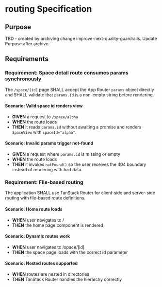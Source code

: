 # routing Specification

## Purpose
TBD - created by archiving change improve-next-quality-guardrails. Update Purpose after archive.
## Requirements
### Requirement: Space detail route consumes params synchronously
The `/space/[id]` page SHALL accept the App Router `params` object directly and SHALL validate that `params.id` is a non-empty string before rendering.

#### Scenario: Valid space id renders view
- **GIVEN** a request to `/space/alpha`
- **WHEN** the route loads
- **THEN** it reads `params.id` without awaiting a promise and renders `SpaceView` with `spaceId="alpha"`.

#### Scenario: Invalid params trigger not-found
- **GIVEN** a request where `params.id` is missing or empty
- **WHEN** the route loads
- **THEN** it invokes `notFound()` so the user receives the 404 boundary instead of rendering with bad data.

### Requirement: File-based routing
The application SHALL use TanStack Router for client-side and server-side routing with file-based route definitions.

#### Scenario: Home route loads
- **WHEN** user navigates to /
- **THEN** the home page component is rendered

#### Scenario: Dynamic routes work
- **WHEN** user navigates to /space/[id]
- **THEN** the space page loads with the correct id parameter

#### Scenario: Nested routes supported
- **WHEN** routes are nested in directories
- **THEN** TanStack Router handles the hierarchy correctly

